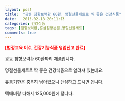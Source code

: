 ```yaml
---
layout: post
title:  "광동 침향보력환 60환, 명절선물세트로 딱 좋은 건강식품"
date:   2016-02-18 20:11:13
categories: 건강식품
tags: [침향보력환,홍삼침향분말,명절선물세트]
comments: true
---
```


<strong><span style="color: rgb(255, 0, 0);">[법정교육 이수, 건강기능식품 영업신고 완료]</span></strong>
<br><br>
광동 침향보력환 60환짜리 제품입니다.
<br><br>
명절선물세트로 딱 좋은 건강식품으로 알려져 있는데요. 
<br><br>
유통기한은 충분히 남아있으니 안심하고 드시면 됩니다.
<br><br>
택배비랑 다해서 125,000원에 팝니다.
<br>
<br>
<img class="image" src="https://2.bp.blogspot.com/--XZAjMt56ms/W-m-97famDI/AAAAAAAAAv8/LKEyHr-yOVgHb0eXSQQb3lO4SE4hXd-JgCLcBGAs/s320/245735674567.jpg" alt=""/>
<br>
<br>
<img class="image" src="http://www.nbbang.co.kr/data/webedit/20180111172124_zalhthro.jpg" alt=""/>

